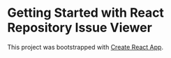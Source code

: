 # Getting Started with React Repository Issue Viewer

This project was bootstrapped with [Create React App](https://github.com/facebook/create-react-app).


